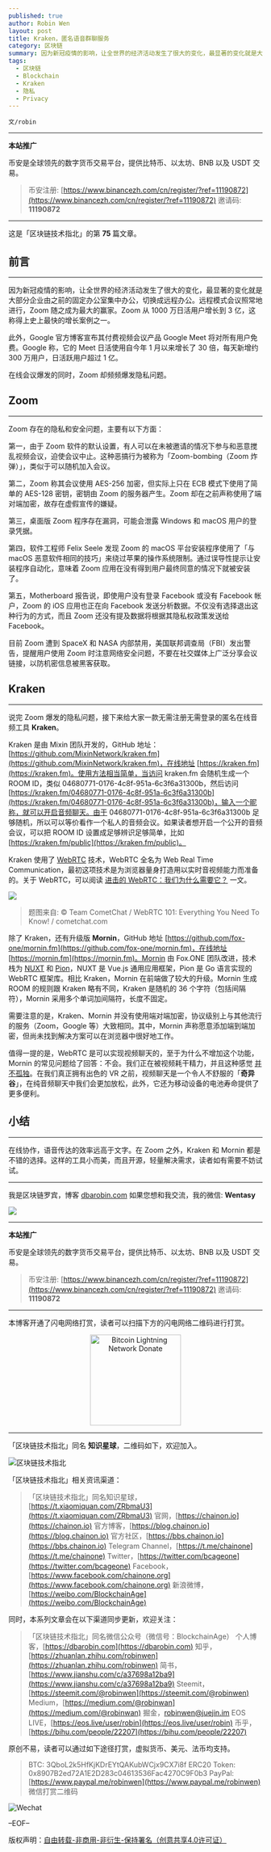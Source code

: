 ```yaml
---
published: true
author: Robin Wen
layout: post
title: Kraken，匿名语音群聊服务
category: 区块链
summary: 因为新冠疫情的影响，让全世界的经济活动发生了很大的变化，最显著的变化就是大部分企业由之前的固定办公室集中办公，切换成远程办公。远程模式会议照常地进行，Zoom 随之成为最大的赢家。Zoom 从 1000 万日活用户增长到 3 亿，这称得上史上最快的增长案例之一。此外，Google 官方博客宣布其付费视频会议产品 Google Meet 将对所有用户免费。Google 称，它的 Meet 日活使用自今年 1 月以来增长了 30 倍，每天新增约 300 万用户，日活跃用户超过 1 亿。在线会议爆发的同时，Zoom 却频频爆发隐私问题。在线协作，语音传达的效率远高于文字。在 Zoom 之外，Kraken 和 Mornin 都是不错的选择。这样的工具小而美，而且开源，轻量解决需求，读者如有需要不妨试试。
tags:
  - 区块链
  - Blockchain
  - Kraken
  - 隐私
  - Privacy
---
```


`文/robin`

***

**本站推广**

币安是全球领先的数字货币交易平台，提供比特币、以太坊、BNB 以及 USDT 交易。

> 币安注册: [https://www.binancezh.com/cn/register/?ref=11190872](https://www.binancezh.com/cn/register/?ref=11190872)
> 邀请码: **11190872**

***

这是「区块链技术指北」的第 **75** 篇文章。

## 前言
***

因为新冠疫情的影响，让全世界的经济活动发生了很大的变化，最显著的变化就是大部分企业由之前的固定办公室集中办公，切换成远程办公。远程模式会议照常地进行，Zoom 随之成为最大的赢家。Zoom 从 1000 万日活用户增长到 3 亿，这称得上史上最快的增长案例之一。

此外，Google 官方博客宣布其付费视频会议产品 Google Meet 将对所有用户免费。Google 称，它的 Meet 日活使用自今年 1 月以来增长了 30 倍，每天新增约 300 万用户，日活跃用户超过 1 亿。

在线会议爆发的同时，Zoom 却频频爆发隐私问题。

## Zoom
***

Zoom 存在的隐私和安全问题，主要有以下方面：

第一，由于 Zoom 软件的默认设置，有人可以在未被邀请的情况下参与和恶意搅乱视频会议，迫使会议中止。这种恶搞行为被称为「Zoom-bombing（Zoom 炸弹）」，类似于可以随机加入会议。

第二，Zoom 称其会议使用 AES-256 加密，但实际上只在 ECB 模式下使用了简单的 AES-128 密钥，密钥由 Zoom 的服务器产生。Zoom 却在之前声称使用了端对端加密，故存在虚假宣传的嫌疑。

第三，桌面版 Zoom 程序存在漏洞，可能会泄露 Windows 和 macOS 用户的登录凭据。

第四，软件工程师 Felix Seele 发现 Zoom 的 macOS 平台安装程序使用了「与 macOS 恶意软件相同的技巧」来绕过苹果的操作系统限制。通过误导性提示让安装程序自动化，意味着 Zoom 应用在没有得到用户最终同意的情况下就被安装了。

第五，Motherboard 报告说，即使用户没有登录 Facebook 或没有 Facebook 帐户，Zoom 的 iOS 应用也正在向 Facebook 发送分析数据。不仅没有选择退出这种行为的方式，而且 Zoom 还没有提及数据将根据其隐私权政策发送给 Facebook。

目前 Zoom 遭到 SpaceX 和 NASA 内部禁用，美国联邦调查局（FBI）发出警告，提醒用户使用 Zoom 时注意网络安全问题，不要在社交媒体上广泛分享会议链接，以防机密信息被黑客获取。

## Kraken
***

说完 Zoom 爆发的隐私问题，接下来给大家一款无需注册无需登录的匿名在线音频工具 **Kraken**。

Kraken 是由 Mixin 团队开发的，GitHub 地址：[https://github.com/MixinNetwork/kraken.fm](https://github.com/MixinNetwork/kraken.fm)，在线地址 [https://kraken.fm](https://kraken.fm)。使用方法相当简单，当访问 kraken.fm 会随机生成一个 ROOM ID，类似 04680771-0176-4c8f-951a-6c3f6a31300b，然后访问 [https://kraken.fm/04680771-0176-4c8f-951a-6c3f6a31300b](https://kraken.fm/04680771-0176-4c8f-951a-6c3f6a31300b)，输入一个昵称，就可以开启音频聊天。由于 04680771-0176-4c8f-951a-6c3f6a31300b 足够随机，所以可以等价看作一个私人的音频会议。如果读者想开启一个公开的音频会议，可以把 ROOM ID 设置成足够辨识足够简单，比如 [https://kraken.fm/public](https://kraken.fm/public)。

Kraken 使用了 [WebRTC](https://webrtc.org) 技术，WebRTC 全名为 Web Real Time Communication，最初这项技术是为浏览器量身打造用以实时音视频能力而准备的。关于 WebRTC，可以阅读 [进击的 WebRTC：我们为什么需要它？](https://www.infoq.cn/article/why-do-we-need-webrtc) 一文。

![](https://cdn.dbarobin.com/nnp506m.png)

> 题图来自: © Team CometChat / WebRTC 101: Everything You Need To Know! / cometchat.com

除了 Kraken，还有升级版 **Mornin**，GitHub 地址 [https://github.com/fox-one/mornin.fm](https://github.com/fox-one/mornin.fm)，在线地址 [https://mornin.fm](https://mornin.fm)。Mornin 由 Fox.ONE 团队改进，技术栈为 [NUXT](https://nuxtjs.org) 和 [Pion](https://pion.ly)，NUXT 是 Vue.js 通用应用框架，Pion 是 Go 语言实现的 WebRTC 框架库。相比 Kraken，Mornin 在前端做了较大的升级。Mornin 生成 ROOM 的规则跟 Kraken 略有不同，Kraken 是随机的 36 个字符（包括间隔符），Mornin 采用多个单词加间隔符，长度不固定。

需要注意的是，Kraken、Mornin 并没有使用端对端加密，协议级别上与其他流行的服务（Zoom，Google 等）大致相同。其中，Mornin 声称愿意添加端到端加密，但尚未找到解决方案可以在浏览器中很好地工作。

值得一提的是，WebRTC 是可以实现视频聊天的，至于为什么不增加这个功能，Mornin 的常见问题给了回答：不会。我们正在被视频耗干精力，并且这种感觉 [并不孤独](https://twitter.com/benthompson/status/1255648721309626369)。在我们真正拥有出色的 VR 之前，视频聊天是一个令人不舒服的「**奇异谷**」，在纯音频聊天中我们会更加放松，此外，它还为移动设备的电池寿命提供了更多便利。

## 小结
***

在线协作，语音传达的效率远高于文字。在 Zoom 之外，Kraken 和 Mornin 都是不错的选择。这样的工具小而美，而且开源，轻量解决需求，读者如有需要不妨试试。

***

我是区块链罗宾，博客 [dbarobin.com](https://dbarobin.com/)
如果您想和我交流，我的微信: **Wentasy**

![](https://cdn.dbarobin.com/w0wignb.png)

***

**本站推广**

币安是全球领先的数字货币交易平台，提供比特币、以太坊、BNB 以及 USDT 交易。

> 币安注册: [https://www.binancezh.com/cn/register/?ref=11190872](https://www.binancezh.com/cn/register/?ref=11190872)
> 邀请码: **11190872**

***

本博客开通了闪电网络打赏，读者可以扫描下方的闪电网络二维码进行打赏。

<center><img title="Bitcoin Lightning Network Donate" width="180" height="180" src="https://lnd.hoo.com/api/generate?openid=TruSwjrK2q57V484Tf0u&isimg=1" alt="Bitcoin Lightning Network Donate"/></center>

***

「区块链技术指北」同名 **知识星球**，二维码如下，欢迎加入。

![区块链技术指北](https://i.imgur.com/3YzonTR.png)

「区块链技术指北」相关资讯渠道：

> 「区块链技术指北」同名知识星球，[https://t.xiaomiquan.com/ZRbmaU3](https://t.xiaomiquan.com/ZRbmaU3)
> 官网，[https://chainon.io](https://chainon.io)
> 官方博客，[https://blog.chainon.io](https://blog.chainon.io)
> 官方社区，[https://bbs.chainon.io](https://bbs.chainon.io)
> Telegram Channel，[https://t.me/chainone](https://t.me/chainone)
> Twitter，[https://twitter.com/bcageone](https://twitter.com/bcageone)
> Facebook，[https://www.facebook.com/chainone.org](https://www.facebook.com/chainone.org)
> 新浪微博，[https://weibo.com/BlockchainAge](https://weibo.com/BlockchainAge)

同时，本系列文章会在以下渠道同步更新，欢迎关注：

> 「区块链技术指北」同名微信公众号（微信号：BlockchainAge）
> 个人博客，[https://dbarobin.com](https://dbarobin.com)
> 知乎，[https://zhuanlan.zhihu.com/robinwen](https://zhuanlan.zhihu.com/robinwen)
> 简书，[https://www.jianshu.com/c/a37698a12ba9](https://www.jianshu.com/c/a37698a12ba9)
> Steemit，[https://steemit.com/@robinwen](https://steemit.com/@robinwen)
> Medium，[https://medium.com/@robinwan](https://medium.com/@robinwan)
> 掘金，[robinwen@juejin.im](https://juejin.im/user/5673ccae60b2260ee435f89a/posts)
> EOS LIVE，[https://eos.live/user/robin](https://eos.live/user/robin)
> 币乎，[https://bihu.com/people/22207](https://bihu.com/people/22207)

原创不易，读者可以通过如下途径打赏，虚拟货币、美元、法币均支持。

> BTC: 3QboL2k5HfKjKDrEYtQAKubWCjx9CX7i8f
> ERC20 Token: 0x8907B2ed72A1E2D283c04613536Fac4270C9F0b3
> PayPal: [https://www.paypal.me/robinwen](https://www.paypal.me/robinwen)
> 微信打赏二维码

![Wechat](https://i.imgur.com/SzoNl5b.jpg)

–EOF–

版权声明：[自由转载-非商用-非衍生-保持署名（创意共享4.0许可证）](http://creativecommons.org/licenses/by-nc-nd/4.0/deed.zh)
